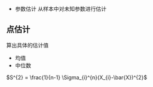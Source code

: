 - 参数估计
从样本中对未知参数进行估计 

## 点估计
算出具体的估计值
- 均值
- 中位数

$S^{2} = \frac{1}{n-1} \Sigma_{i}^{n}(X_{i}-\bar{X})^{2}$

